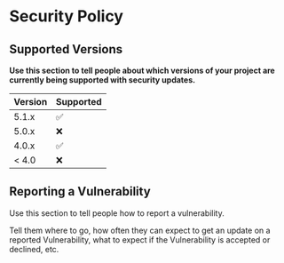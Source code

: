 # Security Policy

## Supported Versions

<b>Use this section to tell people about which versions of your project are
currently being supported with security updates.</b>

| Version | Supported          |
| ------- | ------------------ |
| 5.1.x   | :white_check_mark: |
| 5.0.x   | :x:                |
| 4.0.x   | :white_check_mark: |
| < 4.0   | :x:                |

## Reporting a Vulnerability

Use this section to tell people how to report a vulnerability.

Tell them where to go, how often they can expect to get an update on a
reported Vulnerability, what to expect if the Vulnerability is accepted or
declined, etc.
